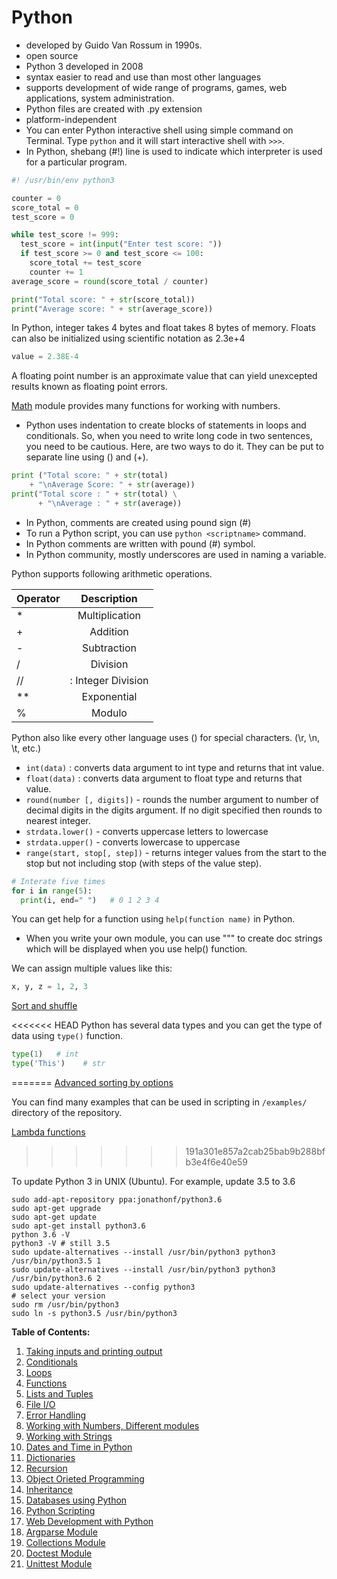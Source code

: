 # Python

- developed by Guido Van Rossum in 1990s.
- open source
- Python 3 developed in 2008
- syntax easier to read and use than most other languages
- supports development of wide range of programs, games, web applications, system administration.
- Python files are created with .py extension
- platform-independent
- You can enter Python interactive shell using simple command on Terminal. Type `python` and it will start interactive shell with `>>>`.
- In Python, shebang (#!) line is used to indicate which interpreter is used for a particular program.

```python
#! /usr/bin/env python3

counter = 0
score_total = 0
test_score = 0

while test_score != 999:
  test_score = int(input("Enter test score: "))
  if test_score >= 0 and test_score <= 100:
    score_total += test_score
    counter += 1
average_score = round(score_total / counter)

print("Total score: " + str(score_total))
print("Average score: " + str(average_score))
```

In Python, integer takes 4 bytes and float takes 8 bytes of memory. Floats can also be initialized using scientific notation as 2.3e+4

```python
value = 2.38E-4
```

A floating point number is an approximate value that can yield unexcepted results known as floating point errors.

[Math](lessons/math.md) module provides many functions for working with numbers.

- Python uses indentation to create blocks of statements in loops and conditionals. So, when you need to write long code in two sentences, you need to be cautious. Here, are two ways to do it. They can be put to separate line using (\) and (+).

```python
print ("Total score: " + str(total)
    + "\nAverage Score: " + str(average))
print("Total score : " + str(total) \
      + "\nAverage : " + str(average))
```

- In Python, comments are created using pound sign (#)
- To run a Python script, you can use `python <scriptname>` command.
- In Python comments are written with pound (#) symbol.
- In Python community, mostly underscores are used in naming a variable.

Python supports following arithmetic operations.


|Operator | Description|
|---------|:----------:|
|* | Multiplication |
|+ | Addition |
|- | Subtraction |
|/ | Division |
|// | : Integer Division |
|** | Exponential |
|% | Modulo |

Python also like every other language uses (\) for special characters. (\r, \n, \t, etc.)

- `int(data)` : converts data argument to int type and returns that int value.
- `float(data)` : converts data argument to float type and returns that value.
- `round(number [, digits])` - rounds the number argument to number of decimal digits in the digits argument. If no digit specified then rounds to nearest integer.
- `strdata.lower()` - converts uppercase letters to lowercase
- `strdata.upper()` - converts lowercase to uppercase
- `range(start, stop[, step])` - returns integer values from the start to the stop but not including stop (with steps of the value step).

```python
# Interate five times
for i in range(5):
  print(i, end=" ")   # 0 1 2 3 4
```

You can get help for a function using `help(function name)` in Python.

- When you write your own module, you can use """ to create doc strings which will be displayed when you use help() function.

We can assign multiple values like this:

```python
x, y, z = 1, 2, 3
```

[Sort and shuffle](examples/sorting.py)

<<<<<<< HEAD
Python has several data types and you can get the type of data using `type()` function.

```python
type(1)   # int
type('This')    # str
```
=======
[Advanced sorting by options](examples/sorting2.py)

You can find many examples that can be used in scripting in `/examples/` directory of the repository.

[Lambda functions](examples/lambda.py)
>>>>>>> 191a301e857a2cab25bab9b288bfb3e4f6e40e59


To update Python 3 in UNIX (Ubuntu). For example, update 3.5 to 3.6

```shell
sudo add-apt-repository ppa:jonathonf/python3.6
sudo apt-get upgrade
sudo apt-get update
sudo apt-get install python3.6
python 3.6 -V
python3 -V # still 3.5
sudo update-alternatives --install /usr/bin/python3 python3 /usr/bin/python3.5 1
sudo update-alternatives --install /usr/bin/python3 python3 /usr/bin/python3.6 2
sudo update-alternatives --config python3
# select your version
sudo rm /usr/bin/python3
sudo ln -s python3.5 /usr/bin/python3
```

**Table of Contents:**

1. [Taking inputs and printing output](lessons/io.md)
2. [Conditionals](lessons/conditionals.md)
3. [Loops](lessons/loops.md)
4. [Functions](lessons/functions.md)
5. [Lists and Tuples](lessons/lists.md)
6. [File I/O](lessons/file_io.md)
7. [Error Handling](lessons/error_handling.md)
8. [Working with Numbers, Different modules](lessons/numbers.md)
9. [Working with Strings](lessons/strings.md)
10. [Dates and Time in Python](lessons/dates_time.md)
11. [Dictionaries](lessons/dictionaries.md)
12. [Recursion](lessons/recursion.md)
13. [Object Orieted Programming](lessons/oop.md)
14. [Inheritance](lessons/inheritance.md)
15. [Databases using Python](lessons/databases.md)
16. [Python Scripting](lessons/python_scripting.md)
17. [Web Development with Python](web-programming-harvard/README.md)
18. [Argparse Module](lessons/argparse.md)
19. [Collections Module](lessons/collections.md)
20. [Doctest Module](lessons/doctest.md)
21. [Unittest Module](lessons/unittest.md)